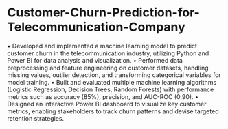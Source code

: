 # Customer-Churn-Prediction-for-Telecommunication-Company
• Developed and implemented a machine learning model to predict customer churn in the 
telecommunication industry, utilizing Python and Power BI for data analysis and visualization.
• Performed data preprocessing and feature engineering on customer datasets, handling missing values, 
outlier detection, and transforming categorical variables for model training.
• Built and evaluated multiple machine learning algorithms (Logistic Regression, Decision Trees, Random
Forests) with performance metrics such as accuracy (85%), precision, and AUC-ROC (0.90).
• Designed an interactive Power BI dashboard to visualize key customer metrics, enabling stakeholders to 
track churn patterns and devise targeted retention strategies.
